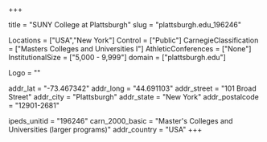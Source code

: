 
+++

title = "SUNY College at Plattsburgh"
slug = "plattsburgh.edu_196246"

Locations = ["USA","New York"]
Control = ["Public"]
CarnegieClassification = ["Masters Colleges and Universities I"]
AthleticConferences = ["None"]
InstitutionalSize = ["5,000 - 9,999"]
domain = ["plattsburgh.edu"]

Logo = ""

addr_lat = "-73.467342"
addr_long = "44.691103"
addr_street = "101 Broad Street"
addr_city = "Plattsburgh"
addr_state = "New York"
addr_postalcode = "12901-2681"

ipeds_unitid = "196246"
carn_2000_basic = "Master's Colleges and Universities (larger programs)"
addr_country = "USA"
+++
    
